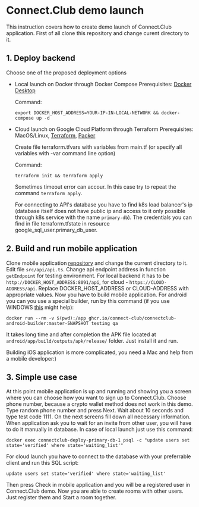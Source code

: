 # Connect.Club demo launch

This instruction covers how to create demo launch of Connect.Club application. First of all clone this repository and change curent directory to it.

## 1. Deploy backend

Choose one of the proposed deployment options

- Local launch on Docker through Docker Compose
  Prerequisites: [Docker Desktop](https://www.docker.com/products/docker-desktop/)

  Command:
  ```
  export DOCKER_HOST_ADDRESS=YOUR-IP-IN-LOCAL-NETWORK && docker-compose up -d
  ```


- Cloud launch on Google Cloud Platform through Terraform
  Prerequisites: MacOS/Linux, [Terraform](https://learn.hashicorp.com/tutorials/terraform/install-cli), [Packer](https://learn.hashicorp.com/tutorials/packer/get-started-install-cli)

  Create file terraform.tfvars with variables from main.tf (or specify all variables with -var command line option)

  Command:
  ```
  terraform init && terraform apply
  ```

  Sometimes timeout error can accour. In this case try to repeat the command ```terraform apply```.
  
  For connecting to API's database you have to find k8s load balancer's ip (database itself does not have public ip and access to it only possible through k8s service with the name ```primary-db```). The credentials you can find in file terraform.tfstate in resource google_sql_user.primary_db_user.

## 2. Build and run mobile application

Clone mobile application [repository](https://github.com/Connect-Club/connectclub-mobile) and change the current directory to it. Edit file ```src/api/api.ts```. Change api endpoint address in function ```getEndpoint``` for testing environment. For local backend it has to be ```http://DOCKER_HOST_ADDRESS:8091/api```, for cloud - ```https://CLOUD-ADDRESS/api```. Replace DOCKER_HOST_ADDRESS or CLOUD-ADDRESS with appropriate values. Now you have to build mobile application. For android you can you use a special builder, run by this command (if you use WINDOWS [this](https://stackoverflow.com/questions/41485217/mount-current-directory-as-a-volume-in-docker-on-windows-10) might help):
```
docker run --rm -v $(pwd):/app ghcr.io/connect-club/connectclub-android-builder:master-SNAPSHOT testing qa
```
It takes long time and after completion the APK file located at ```android/app/build/outputs/apk/release/``` folder. Just install it and run.

Building iOS application is more complicated, you need a Mac and help from a mobile developer:)

## 3. Simple use case

At this point mobile application is up and running and showing you a screen where you can choose how you want to sign up to Connect.Club. Choose phone number, because a crypto wallet method does not work in this demo. Type random phone number and press Next. Wait about 10 seconds and type test code 1111. On the next screens fill down all necessary information. When application ask you to wait for an invite from other user, you will have to do it manually in database. In case of local launch just use this command:
```
docker exec connectclub-deploy-primary-db-1 psql -c "update users set state='verified' where state='waiting_list'"
```
For cloud launch you have to connect to the database with your preferrable client and run this SQL script:
```
update users set state='verified' where state='waiting_list'
```
Then press Check in mobile application and you will be a registered user in Connect.Club demo. Now you are able to create rooms with other users. Just register them and Start a room together.
